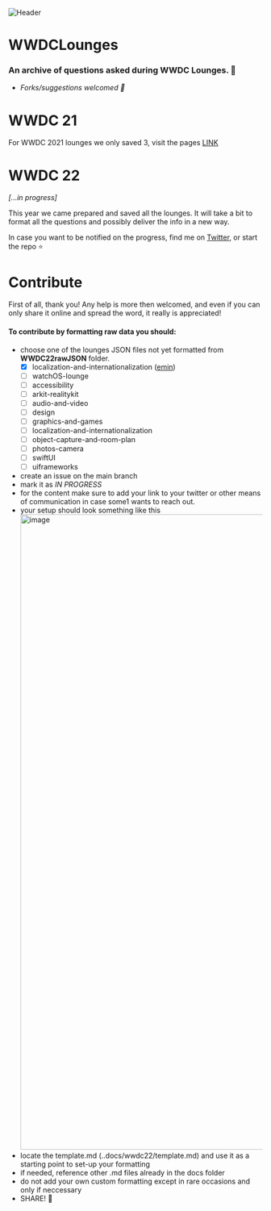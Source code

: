 ![Header](https://user-images.githubusercontent.com/21968377/173248484-1c2a9d58-f725-4379-9a50-744428b52222.png)

# WWDCLounges

### An archive of questions asked during WWDC Lounges. 🙌
- _Forks/suggestions welcomed 🙌_

# WWDC 21
For WWDC 2021 lounges we only saved 3, visit the pages [LINK](https://roblack.github.io/WWDCLounges)

# WWDC 22
*[...in progress]*

This year we came prepared and saved all the lounges. It will take a bit to format all the questions and possibly deliver the info in a new way.

In case you want to be notified on the progress, find me on [Twitter](https://twitter.com/emin_ui), or start the repo ⭐️

# Contribute

First of all, thank you! Any help is more then welcomed, and even if you can only share it online and spread the word, it really is appreciated!

#### To contribute by formatting raw data you should:
- choose one of the lounges JSON files not yet formatted from **WWDC22rawJSON** folder.
  - [X] localization-and-internationalization ([emin](https://twitter.com/emin_ui))
  - [ ] watchOS-lounge
  - [ ] accessibility
  - [ ] arkit-realitykit
  - [ ] audio-and-video
  - [ ] design
  - [ ] graphics-and-games
  - [ ] localization-and-internationalization
  - [ ] object-capture-and-room-plan
  - [ ] photos-camera
  - [ ] swiftUI
  - [ ] uiframeworks
- create an issue on the main branch
- mark it as *IN PROGRESS*
- for the content make sure to add your link to your twitter or other means of communication in case some1 wants to reach out.
- your setup should look something like this <img width="1260" alt="image" src="https://user-images.githubusercontent.com/21968377/173249775-8065ee88-e25f-44de-b1b8-00c6c4a60e67.png">
- locate the template.md (..docs/wwdc22/template.md) and use it as a starting point to set-up your formatting
- if needed, reference other .md files already in the docs folder
- do not add your own custom formatting except in rare occasions and only if neccessary
- SHARE! 🙌
